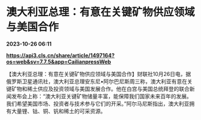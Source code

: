 # 澳大利亚总理：有意在关键矿物供应领域与美国合作

**2023-10-26 06:11**

**https://api3.cls.cn/share/article/1497164?os=web&sv=7.7.5&app=CailianpressWeb**

【澳大利亚总理：有意在关键矿物供应领域与美国合作】财联社10月26日电，据俄罗斯卫星通讯社，澳大利亚总理安东尼•阿尔巴尼斯周三称，澳大利亚有意在关键矿物和稀土供应及投资领域与美国发展合作。他在白宫与美国总统拜登的联合新闻发布会上称：“澳大利亚关键矿物储量丰富，能保障我们国家未来百年的发展。我们希望美国市场、投资者与技术参与它们的开采。”阿尔马尼斯指出，澳大利亚拥有大量锂、钴、铜、钒和稀土的可采资源。
